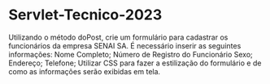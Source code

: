 # Servlet-Tecnico-2023
Utilizando o método doPost, crie um formulário para cadastrar  os funcionários da empresa SENAI SA.
É necessário inserir as seguintes informações:
Nome Completo;
Número de Registro do Funcionário
Sexo;
Endereço;
Telefone;
Utilizar CSS para fazer a estilização do formulário e de como as informações serão exibidas em tela.
